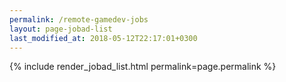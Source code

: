 ```yaml
---
permalink: /remote-gamedev-jobs
layout: page-jobad-list
last_modified_at: 2018-05-12T22:17:01+0300
---
```

{% include render_jobad_list.html permalink=page.permalink %}
